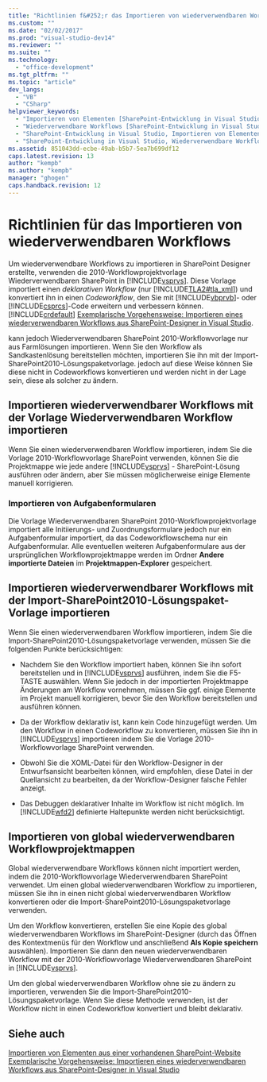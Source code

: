 ```yaml
---
title: "Richtlinien f&#252;r das Importieren von wiederverwendbaren Workflows | Microsoft Docs"
ms.custom: ""
ms.date: "02/02/2017"
ms.prod: "visual-studio-dev14"
ms.reviewer: ""
ms.suite: ""
ms.technology: 
  - "office-development"
ms.tgt_pltfrm: ""
ms.topic: "article"
dev_langs: 
  - "VB"
  - "CSharp"
helpviewer_keywords: 
  - "Importieren von Elementen [SharePoint-Entwicklung in Visual Studio]"
  - "Wiederverwendbare Workflows [SharePoint-Entwicklung in Visual Studio]"
  - "SharePoint-Entwicklung in Visual Studio, Importieren von Elementen"
  - "SharePoint-Entwicklung in Visual Studio, Wiederverwendbare Workflows"
ms.assetid: 851043dd-ecbe-49ab-b5b7-5ea7b699df12
caps.latest.revision: 13
author: "kempb"
ms.author: "kempb"
manager: "ghogen"
caps.handback.revision: 12
---
```

# Richtlinien f&#252;r das Importieren von wiederverwendbaren Workflows
  Um wiederverwendbare Workflows zu importieren in SharePoint Designer erstellte, verwenden die 2010\-Workflowprojektvorlage Wiederverwendbaren SharePoint in [!INCLUDE[vsprvs](../sharepoint/includes/vsprvs-md.md)].  Diese Vorlage importiert einen *deklarativen* *Workflow* \(nur [!INCLUDE[TLA2#tla_xml](../sharepoint/includes/tla2sharptla-xml-md.md)]\) und konvertiert ihn in einen *Codeworkflow*, den Sie mit [!INCLUDE[vbprvb](../sharepoint/includes/vbprvb-md.md)]\- oder [!INCLUDE[csprcs](../sharepoint/includes/csprcs-md.md)]\-Code erweitern und verbessern können.  [!INCLUDE[crdefault](../sharepoint/includes/crdefault-md.md)] [Exemplarische Vorgehensweise: Importieren eines wiederverwendbaren Workflows aus SharePoint-Designer in Visual Studio](../sharepoint/walkthrough-import-a-sharepoint-designer-reusable-workflow-into-visual-studio.md).  
  
 kann jedoch Wiederverwendbaren SharePoint 2010\-Workflowvorlage nur aus Farmlösungen importieren.  Wenn Sie den Workflow als Sandkastenlösung bereitstellen möchten, importieren Sie ihn mit der Import\-SharePoint2010\-Lösungspaketvorlage.  jedoch auf diese Weise können Sie diese nicht in Codeworkflows konvertieren und werden nicht in der Lage sein, diese als solcher zu ändern.  
  
## Importieren wiederverwendbarer Workflows mit der Vorlage Wiederverwendbaren Workflow importieren  
 Wenn Sie einen wiederverwendbaren Workflow importieren, indem Sie die Vorlage 2010\-Workflowvorlage SharePoint verwenden, können Sie die Projektmappe wie jede andere [!INCLUDE[vsprvs](../sharepoint/includes/vsprvs-md.md)] \- SharePoint\-Lösung ausführen oder ändern, aber Sie müssen möglicherweise einige Elemente manuell korrigieren.  
  
### Importieren von Aufgabenformularen  
 Die Vorlage Wiederverwendbaren SharePoint 2010\-Workflowprojektvorlage importiert alle Initiierungs\- und Zuordnungsformulare jedoch nur ein Aufgabenformular importiert, da das Codeworkflowschema nur ein Aufgabenformular.  Alle eventuellen weiteren Aufgabenformulare aus der ursprünglichen Workflowprojektmappe werden im Ordner **Andere importierte Dateien** im **Projektmappen\-Explorer** gespeichert.  
  
## Importieren wiederverwendbarer Workflows mit der Import\-SharePoint2010\-Lösungspaket\-Vorlage importieren  
 Wenn Sie einen wiederverwendbaren Workflow importieren, indem Sie die Import\-SharePoint2010\-Lösungspaketvorlage verwenden, müssen Sie die folgenden Punkte berücksichtigen:  
  
-   Nachdem Sie den Workflow importiert haben, können Sie ihn sofort bereitstellen und in [!INCLUDE[vsprvs](../sharepoint/includes/vsprvs-md.md)] ausführen, indem Sie die F5\-TASTE auswählen.  Wenn Sie jedoch in der importierten Projektmappe Änderungen am Workflow vornehmen, müssen Sie ggf. einige Elemente im Projekt manuell korrigieren, bevor Sie den Workflow bereitstellen und ausführen können.  
  
-   Da der Workflow deklarativ ist, kann kein Code hinzugefügt werden.  Um den Workflow in einen Codeworkflow zu konvertieren, müssen Sie ihn in [!INCLUDE[vsprvs](../sharepoint/includes/vsprvs-md.md)] importieren indem Sie die Vorlage 2010\-Workflowvorlage SharePoint verwenden.  
  
-   Obwohl Sie die XOML\-Datei für den Workflow\-Designer in der Entwurfsansicht bearbeiten können, wird empfohlen, diese Datei in der Quellansicht zu bearbeiten, da der Workflow\-Designer falsche Fehler anzeigt.  
  
-   Das Debuggen deklarativer Inhalte im Workflow ist nicht möglich.  Im [!INCLUDE[wfd2](../sharepoint/includes/wfd2-md.md)] definierte Haltepunkte werden nicht berücksichtigt.  
  
## Importieren von global wiederverwendbaren Workflowprojektmappen  
 Global wiederverwendbare Workflows können nicht importiert werden, indem die 2010\-Workflowvorlage Wiederverwendbaren SharePoint verwendet.  Um einen global wiederverwendbaren Workflow zu importieren, müssen Sie ihn in einen nicht global wiederverwendbaren Workflow konvertieren oder die Import\-SharePoint2010\-Lösungspaketvorlage verwenden.  
  
 Um den Workflow konvertieren, erstellen Sie eine Kopie des global wiederverwendbaren Workflows im SharePoint\-Designer \(durch das Öffnen des Kontextmenüs für den Workflow und anschließend **Als Kopie speichern** auswählen\).  Importieren Sie dann den neuen wiederverwendbaren Workflow mit der 2010\-Workflowvorlage Wiederverwendbaren SharePoint in [!INCLUDE[vsprvs](../sharepoint/includes/vsprvs-md.md)].  
  
 Um den global wiederverwendbaren Workflow ohne sie zu ändern zu importieren, verwenden Sie die Import\-SharePoint2010\-Lösungspaketvorlage.  Wenn Sie diese Methode verwenden, ist der Workflow nicht in einen Codeworkflow konvertiert und bleibt deklarativ.  
  
## Siehe auch  
 [Importieren von Elementen aus einer vorhandenen SharePoint-Website](../sharepoint/importing-items-from-an-existing-sharepoint-site.md)   
 [Exemplarische Vorgehensweise: Importieren eines wiederverwendbaren Workflows aus SharePoint-Designer in Visual Studio](../sharepoint/walkthrough-import-a-sharepoint-designer-reusable-workflow-into-visual-studio.md)  
  
  
